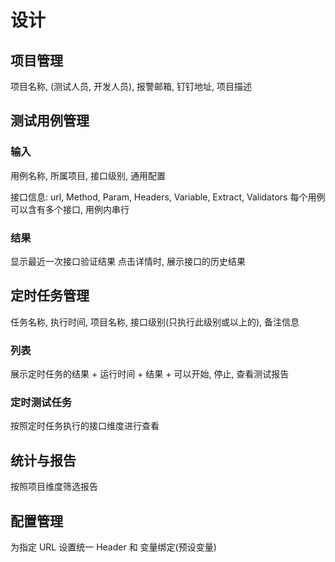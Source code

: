 # 设计

## 项目管理
项目名称, (测试人员, 开发人员), 报警邮箱, 钉钉地址, 项目描述

## 测试用例管理
### 输入 
用例名称, 所属项目, 接口级别, 通用配置

接口信息: url, Method, Param, Headers, Variable, Extract, Validators
每个用例可以含有多个接口, 用例内串行

### 结果
显示最近一次接口验证结果
点击详情时, 展示接口的历史结果

## 定时任务管理
任务名称, 执行时间, 项目名称, 接口级别(只执行此级别或以上的), 备注信息

### 列表
展示定时任务的结果 + 运行时间 + 结果 + 
可以开始, 停止, 查看测试报告

### 定时测试任务
按照定时任务执行的接口维度进行查看

## 统计与报告
按照项目维度筛选报告

## 配置管理
为指定 URL 设置统一 Header 和 变量绑定(预设变量) 